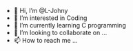 - 👋 Hi, I’m @L-Johny
- 👀 I’m interested in Coding
- 🌱 I’m currently learning C programming
- 💞️ I’m looking to collaborate on ...
- 📫 How to reach me ...

<!---
L-Johny/L-Johny is a ✨ special ✨ repository because its `README.md` (this file) appears on your GitHub profile.
You can click the Preview link to take a look at your changes.
--->
